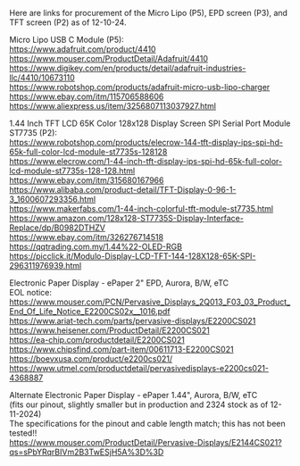 Here are links for procurement of the Micro Lipo (P5), EPD screen (P3), and TFT screen (P2) as of 12-10-24.  

Micro Lipo USB C Module (P5):  
	https://www.adafruit.com/product/4410  
	https://www.mouser.com/ProductDetail/Adafruit/4410  
	https://www.digikey.com/en/products/detail/adafruit-industries-llc/4410/10673110  
	https://www.robotshop.com/products/adafruit-micro-usb-lipo-charger  
	https://www.ebay.com/itm/115706588606  
	https://www.aliexpress.us/item/3256807113037927.html  
	

1.44 Inch TFT LCD 65K Color 128x128 Display Screen SPI Serial Port Module ST7735 (P2):  
	https://www.robotshop.com/products/elecrow-144-tft-display-ips-spi-hd-65k-full-color-lcd-module-st7735s-128128  
	https://www.elecrow.com/1-44-inch-tft-display-ips-spi-hd-65k-full-color-lcd-module-st7735s-128-128.html  
	https://www.ebay.com/itm/315680167966  
	https://www.alibaba.com/product-detail/TFT-Display-0-96-1-3_1600607293356.html  
	https://www.makerfabs.com/1-44-inch-colorful-tft-module-st7735.html  
	https://www.amazon.com/128x128-ST7735S-Display-Interface-Replace/dp/B0982DTHZV  
	https://www.ebay.com/itm/326276714518  
	https://qqtrading.com.my/1.44%22-OLED-RGB  
	https://picclick.it/Modulo-Display-LCD-TFT-144-128X128-65K-SPI-296311976939.html  


Electronic Paper Display - ePaper 2" EPD, Aurora, B/W, eTC  
	EOL notice: https://www.mouser.com/PCN/Pervasive_Displays_2Q013_F03_03_Product_End_Of_Life_Notice_E2200CS02x__1016.pdf  
	https://www.ariat-tech.com/parts/pervasive-displays/E2200CS021  
	https://www.heisener.com/ProductDetail/E2200CS021  
	https://ea-chip.com/productdetail/E2200CS021  
	https://www.chipsfind.com/part-item/00611713-E2200CS021  
	https://boevxusa.com/product/e2200cs021/  
	https://www.utmel.com/productdetail/pervasivedisplays-e2200cs021-4368887  
	
Alternate Electronic Paper Display - ePaper 1.44", Aurora, B/W, eTC  
	(fits our pinout, slightly smaller but in production and 2324 stock as of 12-11-2024)  
 	The specifications for the pinout and cable length match; this has not been tested!!  
	https://www.mouser.com/ProductDetail/Pervasive-Displays/E2144CS021?qs=sPbYRqrBIVm2B3TwESjH5A%3D%3D  
 
 	
